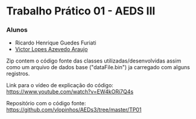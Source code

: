 # Trabalho Prático 01 - AEDS III

### Alunos 
- Ricardo Henrique Guedes Furiati 
- [Victor Lopes Azevedo Araujo](https://github.com/vlopinhos)

Zip contem o código fonte das classes utilizadas/desenvolvidas assim como um arquivo de dados base ("dataFile.bin") ja carregado com alguns registros.

Link para o vídeo de explicação do código: https://www.youtube.com/watch?v=EW4kORi7Q4s

Repositório com o código fonte: https://github.com/vlopinhos/AEDs3/tree/master/TP01
